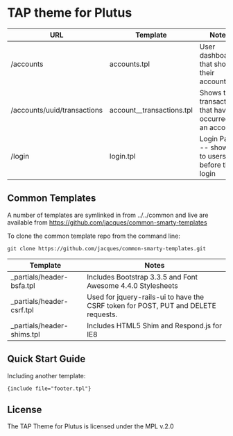 # TAP theme for Plutus

| URL                         | Template                  | Notes                                                    |
| --------------------------- | ------------------------- | -------------------------------------------------------- |
| /accounts                   | accounts.tpl              | User dashboard that shows their accounts                 |
| /accounts/uuid/transactions | account__transactions.tpl | Shows the transactions that have occurred on an account. |
| /login                      | login.tpl                 | Login Page -- shown to users before they login           |

## Common Templates

A number of templates are symlinked in from ../../common and live are available from
https://github.com/jacques/common-smarty-templates

To clone the common template repo from the command line:

```
git clone https://github.com/jacques/common-smarty-templates.git
```

| Template                   | Notes                                                                              |
| -------------------------- | ---------------------------------------------------------------------------------- |
| _partials/header-bsfa.tpl  | Includes Bootstrap 3.3.5 and Font Awesome 4.4.0 Stylesheets                        |
| _partials/header-csrf.tpl  | Used for jquery-rails-ui to have the CSRF token for POST, PUT and DELETE requests. |
| _partials/header-shims.tpl | Includes HTML5 Shim and Respond.js for IE8                                         |

## Quick Start Guide

Including another template:

```
{include file="footer.tpl"}
```

## License

The TAP Theme for Plutus is licensed under the MPL v.2.0
